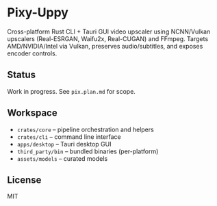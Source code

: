 # Pixy-Uppy

Cross-platform Rust CLI + Tauri GUI video upscaler using NCNN/Vulkan upscalers (Real-ESRGAN, Waifu2x, Real-CUGAN) and FFmpeg. Targets AMD/NVIDIA/Intel via Vulkan, preserves audio/subtitles, and exposes encoder controls.

## Status
Work in progress. See `pix.plan.md` for scope.

## Workspace
- `crates/core` – pipeline orchestration and helpers
- `crates/cli` – command line interface
- `apps/desktop` – Tauri desktop GUI
- `third_party/bin` – bundled binaries (per-platform)
- `assets/models` – curated models

## License
MIT
